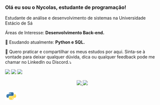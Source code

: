 ### Olá eu sou o Nycolas, estudante de programação!

<p align="left"> 
  Estudante de análise e desenvolvimento de sistemas na Universidade Estácio de Sá
</p>

<p align="left">
  Áreas de Interesse: <strong>Desenvolvimento Back-end.</strong>
</p>

<p align="left">
  💼 Esudando atualmente: <strong>Python e SQL.</strong>
</p>

<p align="left">
  💌 Quero praticar e compartilhar os meus estudos por aqui. Sinta-se à vontade para deixar
  qualquer dúvida, dica ou qualquer feedback pode me chamar no LinkedIn ou Discord.⤵️
</p>

  <div> 
 <a href="https://discord.com/channels/@Nycolas#2818" target="_blank"><img src="https://img.shields.io/badge/Discord-7289DA?style=for-the-badge&logo=discord&logoColor=white" target="_blank"></a> 
  <a href = "mailto:nycolas.diaas@outlook.com"><img src="https://img.shields.io/badge/-Gmail-%23333?style=for-the-badge&logo=gmail&logoColor=white" target="_blank"></a>
  <a href="https://www.linkedin.com/in/nycolas-dias-5b60111b5/" target="_blank"><img src="https://img.shields.io/badge/-LinkedIn-%230077B5?style=for-the-badge&logo=linkedin&logoColor=white" target="_blank"></a> 
  
</div>

<br>

<div align="center">
  <a href="https://github.com/nycolasdiaas">
  <img height="180em" src="https://github-readme-stats.vercel.app/api?username=nycolasdiaas&show_icons=true&theme=dracula&include_all_commits=true&count_private=true"/>
  <img height="180em" src="https://github-readme-stats.vercel.app/api/top-langs/?username=nycolasdiaas&layout=compact&langs_count=7&theme=dracula"/>
</div>
  <div style="display: inline_block"><br>
  <img align="center" alt="Nyck-Python" height="30" width="40" src="https://raw.githubusercontent.com/devicons/devicon/master/icons/python/python-original.svg">
</div>
  
  ##
  
